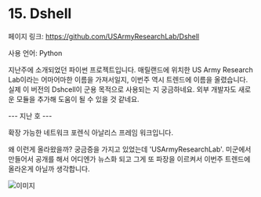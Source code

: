 # 15. Dshell

페이지 링크: https://github.com/USArmyResearchLab/Dshell

사용 언어: Python

지난주에 소개되었던 파이썬 프로젝트입니다.
매릴랜드에 위치한 US Army Research Lab이라는 어마어마한 이름을 가져서일지, 이번주 역시 트렌드에 이름을 올렸습니다.
실제 이 버전의 Dshcell이 군용 목적으로 사용되는 지 궁금하네요. 외부 개발자도 새로운 모듈을 추가해 도움이 될 수 있을 것 같네요.

--- 지난 호 ---

확장 가능한 네트워크 포렌식 아날리스 프레임 워크입니다.

왜 이런게 올라왔을까? 궁금증을 가지고 있었는데 'USArmyResearchLab'. 미군에서 만들어서 공개를 해서 어디엔가 뉴스화 되고 그게 또 파장을 이르켜서 이번주 트렌드에 올라온게 아닐까 생각합니다.

![이미지](..master/img/002-01.png)
